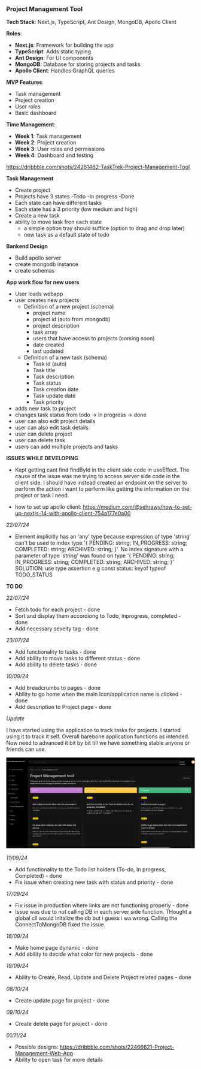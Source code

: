 
###  **Project Management Tool**

**Tech Stack**: Next.js, TypeScript, Ant Design, MongoDB, Apollo Client

**Roles**:

-   **Next.js**: Framework for building the app
-   **TypeScript**: Adds static typing
-   **Ant Design**: For UI components
-   **MongoDB**: Database for storing projects and tasks
-   **Apollo Client**: Handles GraphQL queries

**MVP Features**:

-   Task management
-   Project creation
-   User roles
-   Basic dashboard

**Time Management**:

-   **Week 1**: Task management
-   **Week 2**: Project creation
-   **Week 3**: User roles and permissions
-   **Week 4**: Dashboard and testing

https://dribbble.com/shots/24261482-TaskTrek-Project-Management-Tool

**Task Management**
- Create project
- Projects have 3 states
    -Todo
    -In progress
    -Done
- Each state can have different tasks
- Each state has a 3 priority (low medium and high)
- Create a new task
- ability to move task fron each state
    - a simple option tray should suffice (option to drag and drop later)
    - new task as a default state of todo

**Bankend Design**

- Build apollo server
- create mongodb instance
- create schemas

**App work flow for new users**

- User loads webapp
- user creates new projects
    - Definition of a new project (schema)
        - project name
        - project id (auto from mongodb)
        - project description
        - task array
        - users that have access to projects (coming soon)
        - date created
        - last updated
    - Definition of a new task (schema)
        - Task id (auto)
        - Task title
        - Task description
        - Task status
        - Task creation date
        - Task update date
        - Task priority
- adds new task to project
- changes task status from todo -> in progress -> done
- user can also edit project details
- user can also edit task details
- user can delete project
- user can delete task
- users can add multiple projects and tasks

**ISSUES WHILE DEVELOPING**

- Kept getting cant find findById in the client side code in useEffect. The cause of the issue was me trying to access server side code in the client side. I should have instead created an endpoint on the server to perform the action i want to perform like getting the information on the project or task i need.

- how to set up apollo client: https://medium.com/@sehrawy/how-to-set-up-nextjs-14-with-apollo-client-754a177e0a00

*22/07/24*

- Element implicitly has an 'any' type because expression of type 'string' can't be used to index type '{ PENDING: string; IN_PROGRESS: string; COMPLETED: string; ARCHIVED: string; }'.
  No index signature with a parameter of type 'string' was found on type '{ PENDING: string; IN_PROGRESS: string; COMPLETED: string; ARCHIVED: string; }' SOLUTION: use type assertion e.g const status: keyof typeof TODO_STATUS 

**TO DO**

*22/07/24*

- Fetch todo for each project - done
- Sort and display them accordiong to Todo, inprogress, completed - done
- Add necessary seveity tag - done

*23/07/24*

- Add functionality to tasks - done
- Add ability to move tasks to different status - done
- Add ability to delete tasks - done

*10/09/24*

- Add breadcrumbs to pages - done
- Ability to go home when the main Icon/application name is clicked - done
- Add description to Project page - done

*Update*

I have started using the application to track tasks for projects. I started using it to track it self. Overall barebone application functions as intended. Now need to advanced it bit by bit till we have something stable anyone or friends can use.

![alt text](app0.0_look.png)

*11/09/24*

- Add functionality to the Todo list holders (To-do, In progress, Completed) - done
- Fix issue when creating new task with status and priority - done

*17/09/24*

- Fix issue in production where links are not functioning properly - done
- Issue was due to not calling DB in each server side function. THought a global cll would initalize the db but i guess i wa wrong. Calling the ConnectToMongoDB fixed the issue. 

*18/09/24*

- Make home page dynamic - done
- Add ability to decide what color for new projects - done

*19/09/24*
- Ability to Create, Read, Update and Delete Project related pages - done

*08/10/24*
- Create update page for project - done

*09/10/24*
- Create delete page for project - done

*01/11/24*
- Possible designs: https://dribbble.com/shots/22466621-Project-Management-Web-App
- Ability to open task for more details
